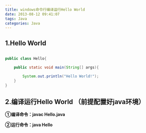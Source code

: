 ```yaml
---
title: windows命令行编译运行Hello World
date: 2013-08-12 09:41:07
tags: Java
categories: Java
---
```



## 1.Hello World ##

```java

public class Hello{

	public static void main(String[] args){

		System.out.println("Hello World!");
	}
}

```

## 2.编译运行Hello World （前提配置好java环境） ##

**①编译命令：javac Hello.java**

**②运行命令：java Hello**



